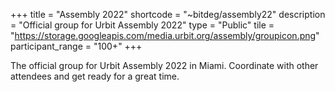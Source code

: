 +++
title = "Assembly 2022"
shortcode = "~bitdeg/assembly22"
description = "Official group for Urbit Assembly 2022"
type = "Public"
tile = "https://storage.googleapis.com/media.urbit.org/assembly/groupicon.png"
participant_range = "100+"
+++

The official group for Urbit Assembly 2022 in Miami.  Coordinate with other attendees and get ready for a great time.
